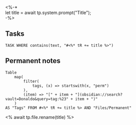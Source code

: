 
<%-*  
let title = await tp.system.prompt("Title");  
-%>
## Tasks 
```dataview
TASK WHERE contains(text, "#<%* tR += title %>")
```
## Permanent notes

```dataview
Table 
	map(
		filter(
			tags, (x) => startswith(x, "perm")
		),
		(item) => "[" + item + "](obsidian://search?vault=Donaldo&query=tag:%23" + item + ")"
	)
AS "Tags" FROM #<%* tR += title %> AND "Files/Permanent"
```

<% await tp.file.rename(title) %>